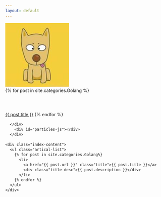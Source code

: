 ```yaml
---
layout: default
---
```


<body>
  <div class="index-wrapper">
    <div class="aside">
      <div class="info-card">
      <div id="divcss5"><img src="/images/header.png" /></div>
        <div align="left">
          {% for post in site.categories.Golang %}
            <h3>&nbsp;</h3>
            <a href="{{ post.url }}" class="title">{{ post.title }}</a>
          {% endfor %}
        </div>

      </div>
        <div id="particles-js"></div>
      </div>

    <div class="index-content">
      <ul class="artical-list">
        {% for post in site.categories.Golang%}
          <li>
            <a href="{{ post.url }}" class="title">{{ post.title }}</a>
            <div class="title-desc">{{ post.description }}</div>
          </li>
        {% endfor %}
      </ul>
    </div>
    
  </div>
</body>
